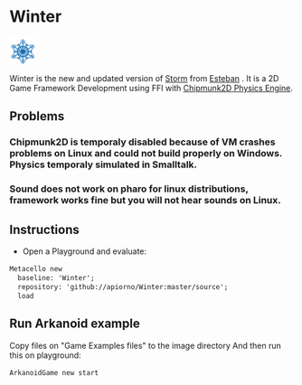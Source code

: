 # Winter <!--[![Build Status](https://travis-ci.org/apiorno/Winter.svg?branch=master)](https://travis-ci.org/apiorno/Winter) -->
<img src="./logo/winter.png" height="48" width="48" >   

 Winter is the new and updated version of [Storm][] from [Esteban][] . It is a  2D Game Framework Development using FFI with [Chipmunk2D Physics Engine][].
 
 ## Problems
 
  ### Chipmunk2D is temporaly disabled because of VM crashes problems on Linux and could not build properly on Windows. Physics temporaly simulated in Smalltalk.
  
  ### Sound does not work on pharo for linux distributions, framework works fine but you will not hear sounds on Linux.
 
 ## Instructions
  
  - Open a Playground and evaluate:

```smalltalk
Metacello new
  baseline: 'Winter';
  repository: 'github://apiorno/Winter:master/source';
  load
```
 ## Run Arkanoid example
  Copy files on "Game Examples files" to the image directory
  And then run this on playground:
  
  ```smalltalk
ArkanoidGame new start
```

[esteban]: https://github.com/estebanlm
[storm]: https://github.com/cdlm/pharo-storm
[chipmunk2d physics engine]:https://chipmunk-physics.net/
